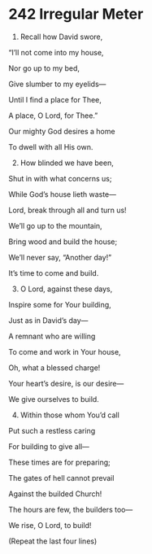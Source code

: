 # 242 Irregular Meter

1.  Recall how David swore,

“I’ll not come into my house,

Nor go up to my bed,

Give slumber to my eyelids—

Until I find a place for Thee,

A place, O Lord, for Thee.”

Our mighty God desires a home

To dwell with all His own.

2.  How blinded we have been,

Shut in with what concerns us;

While God’s house lieth waste—

Lord, break through all and turn us!

We’ll go up to the mountain,

Bring wood and build the house;

We’ll never say, “Another day!”

It’s time to come and build.

3.  O Lord, against these days,

Inspire some for Your building,

Just as in David’s day—

A remnant who are willing

To come and work in Your house,

Oh, what a blessed charge!

Your heart’s desire, is our desire—

We give ourselves to build.

4.  Within those whom You’d call

Put such a restless caring

For building to give all—

These times are for preparing;

The gates of hell cannot prevail

Against the builded Church!

The hours are few, the builders too—

We rise, O Lord, to build!

(Repeat the last four lines)

